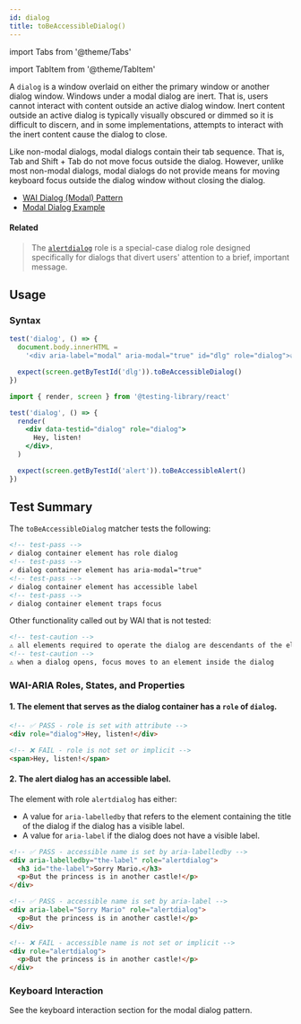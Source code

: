 ```yaml
---
id: dialog
title: toBeAccessibleDialog()
---
```


import Tabs from '@theme/Tabs'

import TabItem from '@theme/TabItem'

A `dialog` is a window overlaid on either the primary window or another dialog window. Windows under
a modal dialog are inert. That is, users cannot interact with content outside an active dialog
window. Inert content outside an active dialog is typically visually obscured or dimmed so it is
difficult to discern, and in some implementations, attempts to interact with the inert content cause
the dialog to close.

Like non-modal dialogs, modal dialogs contain their tab sequence. That is, Tab and Shift + Tab do
not move focus outside the dialog. However, unlike most non-modal dialogs, modal dialogs do not
provide means for moving keyboard focus outside the dialog window without closing the dialog.

- [WAI Dialog (Modal) Pattern](https://www.w3.org/WAI/ARIA/apg/patterns/dialogmodal/)
- [Modal Dialog Example](https://www.w3.org/WAI/ARIA/apg/example-index/dialog-modal/dialog.html)

#### Related

> The [`alertdialog`](/matchers/alertdialog) role is a special-case dialog role designed
> specifically for dialogs that divert users' attention to a brief, important message.

## Usage

### Syntax

<Tabs>
<TabItem label="Vanilla JS" value="js">

```js
test('dialog', () => {
  document.body.innerHTML =
    '<div aria-label="modal" aria-modal="true" id="dlg" role="dialog">👍</div>'

  expect(screen.getByTestId('dlg')).toBeAccessibleDialog()
})
```

</TabItem>
<TabItem default label="React + Testing Library" value="rtl">

```jsx
import { render, screen } from '@testing-library/react'

test('dialog', () => {
  render(
    <div data-testid="dialog" role="dialog">
      Hey, listen!
    </div>,
  )

  expect(screen.getByTestId('alert')).toBeAccessibleAlert()
})
```

</TabItem>
</Tabs>

## Test Summary

The `toBeAccessibleDialog` matcher tests the following:

```html
<!-- test-pass -->
✓ dialog container element has role dialog
<!-- test-pass -->
✓ dialog container element has aria-modal="true"
<!-- test-pass -->
✓ dialog container element has accessible label
<!-- test-pass -->
✓ dialog container element traps focus
```

Other functionality called out by WAI that is not tested:

```html
<!-- test-caution -->
⚠ all elements required to operate the dialog are descendants of the element that has role dialog
<!-- test-caution -->
⚠ when a dialog opens, focus moves to an element inside the dialog
```

### WAI-ARIA Roles, States, and Properties

#### 1. The element that serves as the dialog container has a `role` of `dialog`.

```html
<!-- ✅ PASS - role is set with attribute -->
<div role="dialog">Hey, listen!</div>

<!-- ❌ FAIL - role is not set or implicit -->
<span>Hey, listen!</span>
```

#### 2. The alert dialog has an accessible label.

The element with role `alertdialog` has either:

- A value for `aria-labelledby` that refers to the element containing the title of the dialog if the
  dialog has a visible label.
- A value for `aria-label` if the dialog does not have a visible label.

```html
<!-- ✅ PASS - accessible name is set by aria-labelledby -->
<div aria-labelledby="the-label" role="alertdialog">
  <h3 id="the-label">Sorry Mario.</h3>
  <p>But the princess is in another castle!</p>
</div>

<!-- ✅ PASS - accessible name is set by aria-label -->
<div aria-label="Sorry Mario" role="alertdialog">
  <p>But the princess is in another castle!</p>
</div>

<!-- ❌ FAIL - accessible name is not set or implicit -->
<div role="alertdialog">
  <p>But the princess is in another castle!</p>
</div>
```

### Keyboard Interaction

See the keyboard interaction section for the modal dialog pattern.
